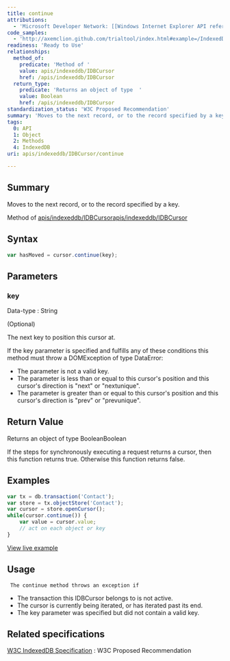 ```yaml
---
title: continue
attributions:
  - 'Microsoft Developer Network: [[Windows Internet Explorer API reference](http://msdn.microsoft.com/en-us/library/ie/hh828809%28v=vs.85%29.aspx) Article]'
code_samples:
  - 'http://axemclion.github.com/trialtool/index.html#example=/IndexedDB/trialtool/moz_indexedDB.html&selected=Continue%20with%20cursor&'
readiness: 'Ready to Use'
relationships:
  method_of:
    predicate: 'Method of '
    value: apis/indexeddb/IDBCursor
    href: /apis/indexeddb/IDBCursor
  return_type:
    predicate: 'Returns an object of type  '
    value: Boolean
    href: /apis/indexeddb/IDBCursor
standardization_status: 'W3C Proposed Recommendation'
summary: 'Moves to the next record, or to the record specified by a key.'
tags:
  0: API
  1: Object
  2: Methods
  4: IndexedDB
uri: apis/indexeddb/IDBCursor/continue

---
```

## <span>Summary</span>

Moves to the next record, or to the record specified by a key.

Method of [apis/indexeddb/IDBCursor](/apis/indexeddb/IDBCursor)[apis/indexeddb/IDBCursor](/apis/indexeddb/IDBCursor)

## <span>Syntax</span>

``` js
var hasMoved = cursor.continue(key);
```

## <span>Parameters</span>

### <span>key</span>

 Data-type
:   String

(Optional)

The next key to position this cursor at.

If the key parameter is specified and fulfills any of these conditions this method must throw a DOMException of type DataError:

-   The parameter is not a valid key.
-   The parameter is less than or equal to this cursor's position and this cursor's direction is "next" or "nextunique".
-   The parameter is greater than or equal to this cursor's position and this cursor's direction is "prev" or "prevunique".

## <span>Return Value</span>

Returns an object of type BooleanBoolean

If the steps for synchronously executing a request returns a cursor, then this function returns true. Otherwise this function returns false.

## <span>Examples</span>

``` js
var tx = db.transaction('Contact');
var store = tx.objectStore('Contact');
var cursor = store.openCursor();
while(cursor.continue()) {
    var value = cursor.value;
    // act on each object or key
}
```

[View live example](http://axemclion.github.com/trialtool/index.html#example=/IndexedDB/trialtool/moz_indexedDB.html&selected=Continue%20with%20cursor&)

## <span>Usage</span>

     The continue method throws an exception if

-   The transaction this IDBCursor belongs to is not active.
-   The cursor is currently being iterated, or has iterated past its end.
-   The key parameter was specified but did not contain a valid key.

## <span>Related specifications</span>

[W3C IndexedDB Specification](http://www.w3.org/TR/IndexedDB/)
:   W3C Proposed Recommendation
